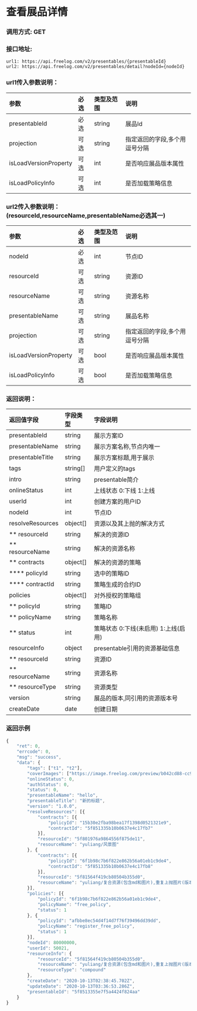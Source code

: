 # 查看展品详情

### 调用方式: GET

### 接口地址:

```
url1: https://api.freelog.com/v2/presentables/{presentableId}
url2: https://api.freelog.com/v2/presentables/detail?nodeId={nodeId}
```

### url1传入参数说明：

| 参数 | 必选 | 类型及范围 | 说明 |
| :--- | :--- | :--- | :--- |
| presentableId | 必选 | string | 展品Id |
| projection | 可选 | string | 指定返回的字段,多个用逗号分隔 |
| isLoadVersionProperty | 可选 | int | 是否响应展品版本属性 |
| isLoadPolicyInfo | 可选 | int | 是否加载策略信息 |

### url2传入参数说明：(resourceId,resourceName,presentableName必选其一)

| 参数 | 必选 | 类型及范围 | 说明 |
| :--- | :--- | :--- | :--- |
| nodeId | 必选 | int | 节点ID |
| resourceId | 可选 | string | 资源ID |
| resourceName | 可选 | string | 资源名称 |
| presentableName | 可选 | string | 展品名称 |
| projection | 可选 | string | 指定返回的字段,多个用逗号分隔 |
| isLoadVersionProperty | 可选 | bool | 是否响应展品版本属性 |
| isLoadPolicyInfo | 可选 | bool | 是否加载策略信息 |

### 返回说明：

| 返回值字段 | 字段类型 | 字段说明 |
| :--- | :--- | :--- |
| presentableId | string | 展示方案ID |
| presentableName | string | 展示方案名称,节点内唯一 |
| presentableTitle | string | 展示方案标题,用于展示 |
| tags| string[] | 用户定义的tags |
| intro |string | presentable简介 |
| onlineStatus | int| 上线状态 0:下线 1:上线 |
| userId | int| 创建方案的用户ID |
| nodeId | int| 节点ID |
| resolveResources | object[] | 资源以及其上抛的解决方式|
| ** resourceId | string | 解决的资源ID |
| ** resourceName | string | 解决的资源名称 |
| ** contracts | object[] | 解决的资源的策略 |
| **** policyId | string | 选中的策略ID |
| **** contractId | string | 策略生成的合约ID |
| policies| object[]| 对外授权的策略组|
| ** policyId | string | 策略ID |
| ** policyName | string | 策略名称 |
| ** status | int | 策略状态 0:下线(未启用) 1:上线(启用) |
| resourceInfo| object | presentable引用的资源基础信息 |
| ** resourceId| string | 资源ID |
| ** resourceName| string | 资源名称 |
| ** resourceType| string | 资源类型 |
| version| string | 展品的版本,同引用的资源版本号|
| createDate| date|创建日期|


### 返回示例

```js
{
	"ret": 0,
	"errcode": 0,
	"msg": "success",
	"data": {
		"tags": ["t1", "t2"],
		"coverImages": ["https://image.freelog.com/preview/b042cd88-cc9a-43fb-b8fb-1cae320b7977.jpg"],
		"onlineStatus": 0,
		"authStatus": 0,
		"status": 0,
		"presentableName": "hello",
		"presentableTitle": "新的标题",
		"version": "1.0.0",
		"resolveResources": [{
			"contracts": [{
				"policyId": "15b30e2fba98bea17f1398d0521321e9",
				"contractId": "5f851335b10b0637e4c17fb7"
			}],
			"resourceId": "5f801976a9864556f875de11",
			"resourceName": "yuliang/风景图"
		}, {
			"contracts": [{
				"policyId": "6f1b98c7b6f822e862b56a01eb1c9de4",
				"contractId": "5f851335b10b0637e4c17fb8"
			}],
			"resourceId": "5f81564f419cb80504b355d0",
			"resourceName": "yuliang/复合资源(包含md和图片),重复上抛图片(版本不同)"
		}],
		"policies": [{
			"policyId": "6f1b98c7b6f822e862b56a01eb1c9de4",
			"policyName": "free_policy",
			"status": 1
		}, {
			"policyId": "afbbe8ec54d4f14d7f76f39496dd39dd",
			"policyName": "register_free_policy",
			"status": 1
		}],
		"nodeId": 80000000,
		"userId": 50021,
		"resourceInfo": {
			"resourceId": "5f81564f419cb80504b355d0",
			"resourceName": "yuliang/复合资源(包含md和图片),重复上抛图片(版本不同)",
			"resourceType": "compound"
		},
		"createDate": "2020-10-13T02:38:45.702Z",
		"updateDate": "2020-10-13T03:36:53.286Z",
		"presentableId": "5f8513355e7f5a4424f824aa"
	}
}
```